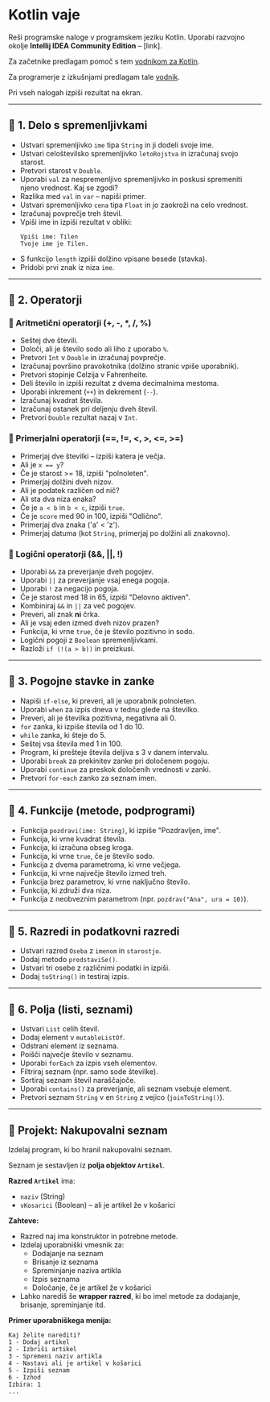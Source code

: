 
# Kotlin vaje

Reši programske naloge v programskem jeziku Kotlin. Uporabi razvojno okolje **Intellij IDEA Community Edition** – [link].

Za začetnike predlagam pomoč s tem [vodnikom za Kotlin](#).

Za programerje z izkušnjami predlagam tale [vodnik](#).

Pri vseh nalogah izpiši rezultat na ekran.

---

## 🔹 1. Delo s spremenljivkami

- Ustvari spremenljivko `ime` tipa `String` in ji dodeli svoje ime.
- Ustvari celoštevilsko spremenljivko `letoRojstva` in izračunaj svojo starost.
- Pretvori starost v `Double`.
- Uporabi `val` za nespremenljivo spremenljivko in poskusi spremeniti njeno vrednost. Kaj se zgodi?
- Razlika med `val` in `var` – napiši primer.
- Ustvari spremenljivko `cena` tipa `Float` in jo zaokroži na celo vrednost.
- Izračunaj povprečje treh števil.
- Vpiši ime in izpiši rezultat v obliki:
  ```
  Vpiši ime: Tilen
  Tvoje ime je Tilen.
  ```
- S funkcijo `length` izpiši dolžino vpisane besede (stavka).
- Pridobi prvi znak iz niza `ime`.

---

## 🔹 2. Operatorji

### 🧮 Aritmetični operatorji (+, -, *, /, %)
- Seštej dve števili.
- Določi, ali je število sodo ali liho z uporabo `%`.
- Pretvori `Int` v `Double` in izračunaj povprečje.
- Izračunaj površino pravokotnika (dolžino stranic vpiše uporabnik).
- Pretvori stopinje Celzija v Fahrenheite.
- Deli število in izpiši rezultat z dvema decimalnima mestoma.
- Uporabi inkrement (`++`) in dekrement (`--`).
- Izračunaj kvadrat števila.
- Izračunaj ostanek pri deljenju dveh števil.
- Pretvori `Double` rezultat nazaj v `Int`.

### 🔁 Primerjalni operatorji (==, !=, <, >, <=, >=)
- Primerjaj dve številki – izpiši katera je večja.
- Ali je `x == y`?
- Če je starost >= 18, izpiši "polnoleten".
- Primerjaj dolžini dveh nizov.
- Ali je podatek različen od nič?
- Ali sta dva niza enaka?
- Če je `a < b` in `b < c`, izpiši `true`.
- Če je `score` med 90 in 100, izpiši "Odlično".
- Primerjaj dva znaka ('a' < 'z').
- Primerjaj datuma (kot `String`, primerjaj po dolžini ali znakovno).

### 🔁 Logični operatorji (&&, ||, !)
- Uporabi `&&` za preverjanje dveh pogojev.
- Uporabi `||` za preverjanje vsaj enega pogoja.
- Uporabi `!` za negacijo pogoja.
- Če je starost med 18 in 65, izpiši "Delovno aktiven".
- Kombiniraj `&&` in `||` za več pogojev.
- Preveri, ali znak **ni** črka.
- Ali je vsaj eden izmed dveh nizov prazen?
- Funkcija, ki vrne `true`, če je število pozitivno in sodo.
- Logični pogoji z `Boolean` spremenljivkami.
- Razloži `if (!(a > b))` in preizkusi.

---

## 🔹 3. Pogojne stavke in zanke

- Napiši `if-else`, ki preveri, ali je uporabnik polnoleten.
- Uporabi `when` za izpis dneva v tednu glede na številko.
- Preveri, ali je številka pozitivna, negativna ali 0.
- `for` zanka, ki izpiše števila od 1 do 10.
- `while` zanka, ki šteje do 5.
- Seštej vsa števila med 1 in 100.
- Program, ki prešteje števila deljiva s 3 v danem intervalu.
- Uporabi `break` za prekinitev zanke pri določenem pogoju.
- Uporabi `continue` za preskok določenih vrednosti v zanki.
- Pretvori `for-each` zanko za seznam imen.

---

## 🔹 4. Funkcije (metode, podprogrami)

- Funkcija `pozdravi(ime: String)`, ki izpiše "Pozdravljen, ime".
- Funkcija, ki vrne kvadrat števila.
- Funkcija, ki izračuna obseg kroga.
- Funkcija, ki vrne `true`, če je število sodo.
- Funkcija z dvema parametroma, ki vrne večjega.
- Funkcija, ki vrne največje število izmed treh.
- Funkcija brez parametrov, ki vrne naključno število.
- Funkcija, ki združi dva niza.
- Funkcija z neobveznim parametrom (npr. `pozdrav("Ana", ura = 10)`).

---

## 🔹 5. Razredi in podatkovni razredi

- Ustvari razred `Oseba` z `imenom` in `starostjo`.
- Dodaj metodo `predstaviSe()`.
- Ustvari tri osebe z različnimi podatki in izpiši.
- Dodaj `toString()` in testiraj izpis.

---

## 🔹 6. Polja (listi, seznami)

- Ustvari `List` celih števil.
- Dodaj element v `mutableListOf`.
- Odstrani element iz seznama.
- Poišči največje število v seznamu.
- Uporabi `forEach` za izpis vseh elementov.
- Filtriraj seznam (npr. samo sode številke).
- Sortiraj seznam števil naraščajoče.
- Uporabi `contains()` za preverjanje, ali seznam vsebuje element.
- Pretvori seznam `String` v en `String` z vejico (`joinToString()`).

---

## 🔹 Projekt: Nakupovalni seznam

Izdelaj program, ki bo hranil nakupovalni seznam.

Seznam je sestavljen iz **polja objektov `Artikel`**.

**Razred `Artikel`** ima:
- `naziv` (String)
- `vKosarici` (Boolean) – ali je artikel že v košarici

**Zahteve:**
- Razred naj ima konstruktor in potrebne metode.
- Izdelaj uporabniški vmesnik za:
  - Dodajanje na seznam
  - Brisanje iz seznama
  - Spreminjanje naziva artikla
  - Izpis seznama
  - Določanje, če je artikel že v košarici
- Lahko narediš še **wrapper razred**, ki bo imel metode za dodajanje, brisanje, spreminjanje itd.

**Primer uporabniškega menija:**
```
Kaj želite narediti?
1 - Dodaj artikel
2 - Izbriši artikel
3 - Spremeni naziv artikla
4 - Nastavi ali je artikel v košarici
5 - Izpiši seznam
6 - Izhod
Izbira: 1
...
```
